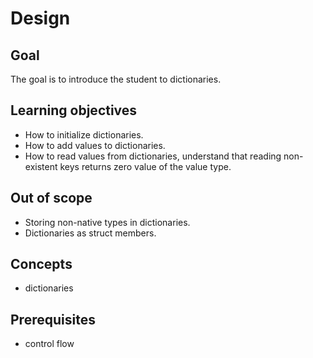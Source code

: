 # Design

## Goal

The goal is to introduce the student to dictionaries.

## Learning objectives

- How to initialize dictionaries.
- How to add values to dictionaries.
- How to read values from dictionaries, understand that reading non-existent keys returns zero value of the value type.

## Out of scope

- Storing non-native types in dictionaries.
- Dictionaries as struct members.

## Concepts

- dictionaries

## Prerequisites

- control flow
